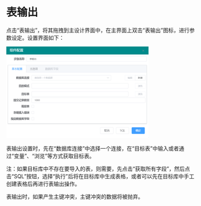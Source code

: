 # 表输出

点击“表输出”，将其拖拽到主设计界面中，在主界面上双击“表输出”图标，进行参数设定。设置界面如下：

![](<../../../.gitbook/assets/image (33).png>)

表输出设置时，先在“数据库连接”中选择一个连接，在“目标表”中输入或者通过“变量”、“浏览”等方式获取目标表。

注：如果目标库中不存在要导入的表，则需要，先点击“获取所有字段”，然后点击“SQL”按钮，选择“执行”后将在目标库中生成表格，或者可以先在目标库中手工创建表格后再进行表输出操作。

表输出时，如果产生主键冲突，主键冲突的数据将被抛弃。
